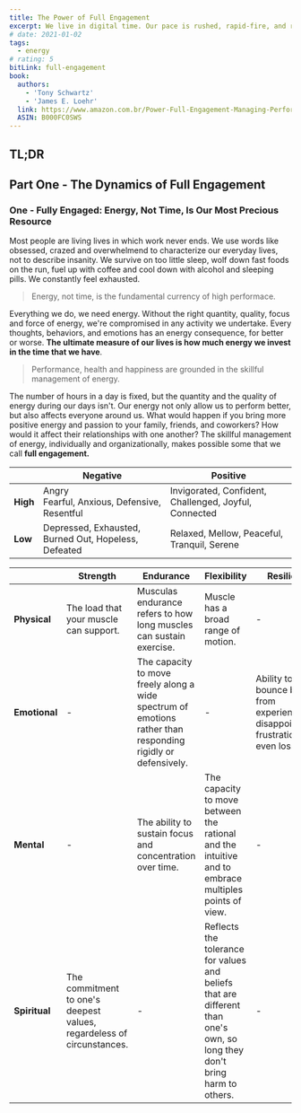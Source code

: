 ```yaml
---
title: The Power of Full Engagement
excerpt: We live in digital time. Our pace is rushed, rapid-fire, and relentless. Facing crushing workloads, we try to cram as much as possible into every day. We're wired up, but we're melting down. Time management is no longer a viable solution. As bestselling authors Jim Loehr and Tony Schwartz demonstrate in this groundbreaking book, managing energy, not time, is the key to enduring high performance as well as to health, happiness, and life balance. The Power of Full Engagement is a highly practical, scientifically based approach to managing your energy more skillfully both on and off the job by laying out the key training principles and provides a powerful, step-by-step program
# date: 2021-01-02
tags:
  - energy
# rating: 5
bitLink: full-engagement
book:
  authors:
    - 'Tony Schwartz'
    - 'James E. Loehr'
  link: https://www.amazon.com.br/Power-Full-Engagement-Managing-Performance-ebook/dp/B000FC0SWS/
  ASIN: B000FC0SWS
---
```


## TL;DR

## Part One - The Dynamics of Full Engagement

### One - Fully Engaged: Energy, Not Time, Is Our Most Precious Resource

Most people are living lives in which work never ends. We use words like obsessed, crazed and overwhelmend to characterize our everyday lives, not to describe insanity. We survive on too little sleep, wolf down fast foods on the run, fuel up with coffee and cool down with alcohol and sleeping pills. We constantly feel exhausted.

> Energy, not time, is the fundamental currency of high performace.

Everything we do, we need energy. Without the right quantity, quality, focus and force of energy, we're compromised in any activity we undertake. Every thoughts, behaviors, and emotions has an energy consequence, for better or worse. **The ultimate measure of our lives is how much energy we invest in the time that we have**.

> Performance, health and happiness are grounded in the skillful management of energy.

The number of hours in a day is fixed, but the quantity and the quality of energy during our days isn't. Our energy not only allow us to perform better, but also affects everyone around us. What would happen if you bring more positive energy and passion to your family, friends, and coworkers? How would it affect their relationships with one another? The skillful management of energy, individually and organizationally, makes possible some that we call **full engagement.**

|          | Negative                                             | Positive                                              |
| -------- | ---------------------------------------------------- | ----------------------------------------------------- |
| **High** | Angry <br> Fearful, Anxious, Defensive, Resentful    | Invigorated, Confident, Challenged, Joyful, Connected |
| **Low**  | Depressed, Exhausted, Burned Out, Hopeless, Defeated | Relaxed, Mellow, Peaceful, Tranquil, Serene           |

|               | Strength                                                              | Endurance                                                                                                    | Flexibility                                                                                                               | Resilience                                                                            |
| ------------- | --------------------------------------------------------------------- | ------------------------------------------------------------------------------------------------------------ | ------------------------------------------------------------------------------------------------------------------------- | ------------------------------------------------------------------------------------- |
| **Physical**  | The load that your muscle can support.                                | Musculas endurance refers to how long muscles can sustain exercise.                                          | Muscle has a broad range of motion.                                                                                       | -                                                                                     |
| **Emotional** | -                                                                     | The capacity to move freely along a wide spectrum of emotions rather than responding rigidly or defensively. | -                                                                                                                         | Ability to bounce back from experiences of disappointment, frustration and even loss. |
| **Mental**    | -                                                                     | The ability to sustain focus and concentration over time.                                                    | The capacity to move between the rational and the intuitive and to embrace multiples points of view.                      | -                                                                                     |
| **Spiritual** | The commitment to one's deepest values, regardeless of circunstances. | -                                                                                                            | Reflects the tolerance for values and beliefs that are different than one's own, so long they don't bring harm to others. | -                                                                                     |
